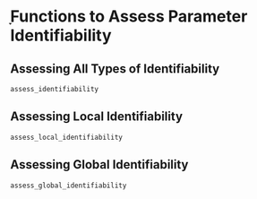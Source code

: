 # ָFunctions to Assess Parameter Identifiability

## Assessing All Types of Identifiability
```@docs
assess_identifiability
```

## Assessing Local Identifiability

```@docs
assess_local_identifiability
```

## Assessing Global Identifiability

```@docs
assess_global_identifiability
```